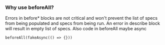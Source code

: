 ### Why use beforeAll?
Errors in before* blocks are not critical and won't prevent the list of specs from being populated and specs from being run.
An error in describe block will result in empty list of specs.
Also code in beforeAll maybe async

```
beforeAll(fakeAsync(() => {}))
```
